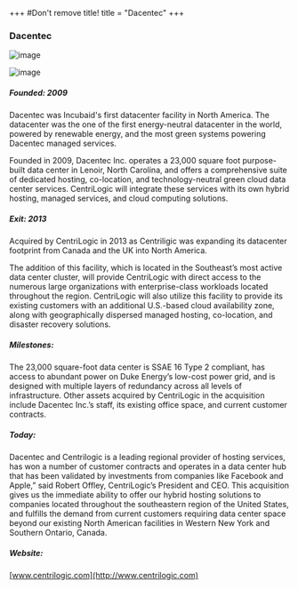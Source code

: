 +++
#Don't remove title!
title = "Dacentec"
+++
### Dacentec

![image](img/logo-dacentec.png)

![image](img/logo-centrilogic.jpg)

##### Founded: 2009

Dacentec was Incubaid's first datacenter facility in North America. The datacenter was the one of the first energy-neutral datacenter in the world, powered by renewable energy, and the most green systems powering Dacentec managed services.

Founded in 2009, Dacentec Inc. operates a 23,000 square foot purpose-built data center in Lenoir, North Carolina, and offers a comprehensive suite of dedicated hosting, co-location, and technology-neutral green cloud data center services. CentriLogic will integrate these services with its own hybrid hosting, managed services, and cloud computing solutions.

##### Exit: 2013

Acquired by CentriLogic in 2013 as Centriligic was expanding its datacenter footprint from Canada and the UK into North America. 

The addition of this facility, which is located in the Southeast’s most active data center cluster, will provide CentriLogic with direct access to the numerous large organizations with enterprise-class workloads located throughout the region. CentriLogic will also utilize this facility to provide its existing customers with an additional U.S.-based cloud availability zone, along with geographically dispersed managed hosting, co-location, and disaster recovery solutions.

##### Milestones:

The 23,000 square-foot data center is SSAE 16 Type 2 compliant, has access to abundant power on Duke Energy’s low-cost power grid, and is designed with multiple layers of redundancy across all levels of infrastructure. Other assets acquired by CentriLogic in the acquisition include Dacentec Inc.’s staff, its existing office space, and current customer contracts.

##### Today:

Dacentec and Centrilogic is a leading regional provider of hosting services, has won a number of customer contracts and operates in a data center hub that has been validated by investments from companies like Facebook and Apple,” said Robert Offley, CentriLogic’s President and CEO. This acquisition gives us the immediate ability to offer our hybrid hosting solutions to companies located throughout the southeastern region of the United States, and fulfills the demand from current customers requiring data center space beyond our existing North American facilities in Western New York and Southern Ontario, Canada.

##### Website:

[www.centrilogic.com](http://www.centrilogic.com)
